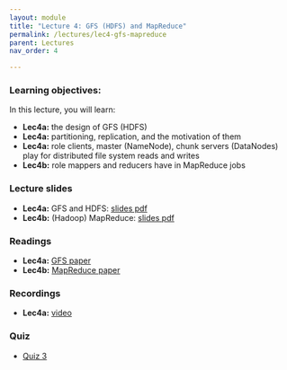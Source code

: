 ```yaml
---
layout: module
title: "Lecture 4: GFS (HDFS) and MapReduce"
permalink: /lectures/lec4-gfs-mapreduce
parent: Lectures
nav_order: 4

---
```


### Learning objectives:

In this lecture, you will learn:

* **Lec4a:** the design of GFS (HDFS)
* **Lec4a:** partitioning, replication, and the motivation of them
* **Lec4a:** role clients, master (NameNode), chunk servers (DataNodes) play for distributed file system reads and writes
* **Lec4b:** role mappers and reducers have in MapReduce jobs



### Lecture slides

* **Lec4a:** GFS and HDFS: [slides pdf](/ds5110-cs5501-spring24/assets/docs/lec4a-gfs-hdfs.pdf)
* **Lec4b:** (Hadoop) MapReduce: [slides pdf](/ds5110-cs5501-spring24/assets/docs/lec4b-mapreduce.pdf)



### Readings 

* **Lec4a:** [GFS paper](https://static.googleusercontent.com/media/research.google.com/en//archive/gfs-sosp2003.pdf)
* **Lec4b:** [MapReduce paper](https://static.googleusercontent.com/media/research.google.com/en//archive/mapreduce-osdi04.pdf)



### Recordings

* **Lec4a:** [video](https://edstem.org/us/courses/53518/discussion/4330064)


### Quiz

* [Quiz 3](https://forms.gle/Y2twqC89sWNokJ1f7)
